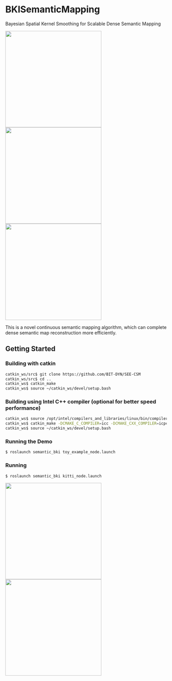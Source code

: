 # BKISemanticMapping
Bayesian Spatial Kernel Smoothing for Scalable Dense Semantic Mapping

<img src="https://github.com/BIT-DYN/SEE-CSM/blob/main/image/CSM.png" width="300"><img src="https://github.com/BIT-DYN/SEE-CSM/blob/main/image/BKI.png" width="300">
<img src="https://github.com/BIT-DYN/SEE-CSM/blob/main/image/DYN.png" width="300">

This is a novel continuous semantic mapping algorithm, which can complete dense semantic map reconstruction more efficiently.

## Getting Started

### Building with catkin

```bash
catkin_ws/src$ git clone https://github.com/BIT-DYN/SEE-CSM
catkin_ws/src$ cd ..
catkin_ws$ catkin_make
catkin_ws$ source ~/catkin_ws/devel/setup.bash
```

### Building using Intel C++ compiler (optional for better speed performance)
```bash
catkin_ws$ source /opt/intel/compilers_and_libraries/linux/bin/compilervars.sh intel64
catkin_ws$ catkin_make -DCMAKE_C_COMPILER=icc -DCMAKE_CXX_COMPILER=icpc
catkin_ws$ source ~/catkin_ws/devel/setup.bash
```

### Running the Demo

```bash
$ roslaunch semantic_bki toy_example_node.launch
```

### Running
```bash
$ roslaunch semantic_bki kitti_node.launch
```


<img src="https://github.com/BIT-DYN/SEE-CSM/blob/main/image/25truth.png" width="300">
<img src="https://github.com/BIT-DYN/SEE-CSM/blob/main/image/25.png" width="300">
